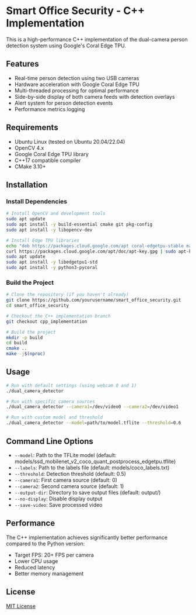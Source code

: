 # Smart Office Security - C++ Implementation

This is a high-performance C++ implementation of the dual-camera person detection system using Google's Coral Edge TPU.

## Features

- Real-time person detection using two USB cameras
- Hardware acceleration with Google Coral Edge TPU
- Multi-threaded processing for optimal performance
- Side-by-side display of both camera feeds with detection overlays
- Alert system for person detection events
- Performance metrics logging

## Requirements

- Ubuntu Linux (tested on Ubuntu 20.04/22.04)
- OpenCV 4.x
- Google Coral Edge TPU library
- C++17 compatible compiler
- CMake 3.10+

## Installation

### Install Dependencies

```bash
# Install OpenCV and development tools
sudo apt update
sudo apt install -y build-essential cmake git pkg-config
sudo apt install -y libopencv-dev

# Install Edge TPU libraries
echo "deb https://packages.cloud.google.com/apt coral-edgetpu-stable main" | sudo tee /etc/apt/sources.list.d/coral-edgetpu.list
curl https://packages.cloud.google.com/apt/doc/apt-key.gpg | sudo apt-key add -
sudo apt update
sudo apt install -y libedgetpu1-std
sudo apt install -y python3-pycoral
```

### Build the Project

```bash
# Clone the repository (if you haven't already)
git clone https://github.com/yourusername/smart_office_security.git
cd smart_office_security

# Checkout the C++ implementation branch
git checkout cpp_implementation

# Build the project
mkdir -p build
cd build
cmake ..
make -j$(nproc)
```

## Usage

```bash
# Run with default settings (using webcam 0 and 1)
./dual_camera_detector

# Run with specific camera sources
./dual_camera_detector --camera1=/dev/video0 --camera2=/dev/video1

# Run with custom model and threshold
./dual_camera_detector --model=path/to/model.tflite --threshold=0.6
```

## Command Line Options

- `--model`: Path to the TFLite model (default: models/ssd_mobilenet_v2_coco_quant_postprocess_edgetpu.tflite)
- `--labels`: Path to the labels file (default: models/coco_labels.txt)
- `--threshold`: Detection threshold (default: 0.5)
- `--camera1`: First camera source (default: 0)
- `--camera2`: Second camera source (default: 1)
- `--output-dir`: Directory to save output files (default: output/)
- `--no-display`: Disable display output
- `--save-video`: Save processed video

## Performance

The C++ implementation achieves significantly better performance compared to the Python version:
- Target FPS: 20+ FPS per camera
- Lower CPU usage
- Reduced latency
- Better memory management

## License

[MIT License](LICENSE) 